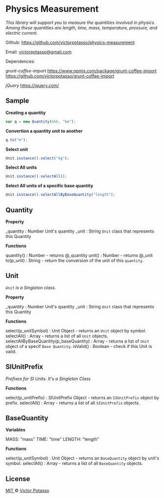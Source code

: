 Physics Measurement
==================

*This library will support you to measure the quantities involved in physics. Among these quantities are length, time, mass, temperature, pressure, and electric current.*

Github:
https://github.com/victorpotasso/physics-measurement

Email:
[victorpotasso@gmail.com](mailto:victorpotasso@gmail.com)

Dependences:

*grunt-coffee-import*
https://www.npmjs.com/package/grunt-coffee-import
https://github.com/victorpotasso/grunt-coffee-import

*jQuery*
https://jquery.com/

Sample
---------

**Creating a quantity**
```js
var q = new Quantity(666, "km");
```

**Convertion a quantity unit to another**
```js
q.to("m");
```

**Select unit**
```js
Unit.instance().select("kg");
```

**Select All units**
```js
Unit.instance().selectAll();
```

**Select All units of a specific base quantity**
```js
Unit.instance().selectAllByBaseQuantity("length");
```

Quantity
----------

**Property**

_quantity : Number Unit's quantity
_unit : String `Unit` class that represents this Quantity

**Functions**

quantity() : Number - returns @_quantity
unit() : Number - returns @_unit
to(p_unit) : String - return the conversion of the unit of this `quantity`.

Unit
------
*`Unit` is a Singleton class.*

**Property**

_quantity : Number Unit's quantity
_unit : String `Unit` class that represents this Quantity

**Functions**

select(p_unitSymbol) : Unit Object - returns an `Unit` object by symbol.
selectAll() : Array - returns a list of all `Unit` objects.
selectAllByBaseQuantity(p_baseQuantity) : Array - returns a list of `Unit` object of  a specif `Base Quantity`.
isValid() : Boolean - check if this Unit is valid.

SIUnitPrefix
--------------
*Prefixes for SI Units. It's a Singleton Class*

**Functions**

select(p_unitPrefix) : SIUnitPrefix Object - returns an `SIUnitPrefix` object by prefix.
selectAll() : Array - returns a list of all `SIUnitPrefix` objects.

BaseQuantity
----------------

**Variables**

MASS: "mass"
TIME: "time"
LENGTH: "length"

**Functions**

select(p_unitSymbol) : Unit Object - returns an `BaseQuantity` object by unit's symbol.
selectAll() : Array - returns a list of all `BaseQuantity` objects.

License
-------

[MIT ](https://github.com/victorpotasso/grunt-as3/blob/master/LICENSE-MIT)© [Victor Potasso](mailto:victorpotasso@gmail.com)
